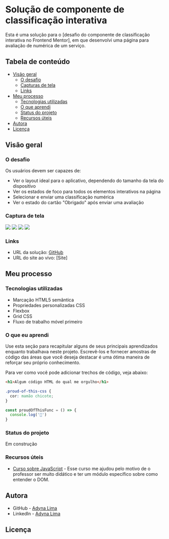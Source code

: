 # Solução de componente de classificação interativa

Esta é uma solução para o [desafio do componente de classificação interativa no Frontend Mentor], em que desenvolvi uma página para avaliação de numérica de um serviço. 

## Tabela de conteúdo 

- [Visão geral](#visão-geral)
  - [O desafio](#o-desafio)
  - [Capturas de tela](#captura-de-tela)
  - [Links](#links)
- [Meu processo](#meu-processo)
  - [Tecnologias utilizadas](#tecnologias-utilizadas)
  - [O que aprendi](#o-que-aprendi)
  - [Status do projeto](#status-do-projeto)
  - [Recursos úteis](#useful-resources)
- [Autora](#autora)
- [Licença](#licença)

## Visão geral

### O desafio

Os usuários devem ser capazes de:

- Ver o layout ideal para o aplicativo, dependendo do tamanho da tela do dispositivo
- Ver os estados de foco para todos os elementos interativos na página
- Selecionar e enviar uma classificação numérica
- Ver o estado do cartão "Obrigado" após enviar uma avaliação

### Captura de tela

![](./assets/prints/printmobileprincipal.png)
![](./assets/prints/printmobilesecundaria.png)
![](./assets/prints/printdesktopprincipal.png)
![](./assets/prints/printdesktopsecundaria.png)


### Links

- URL da solução: [GitHub](https://github.com/adynaslima/interactive-rating-component.git)
- URL do site ao vivo: [Site] 

## Meu processo

### Tecnologias utilizadas

- Marcação HTML5 semântica
- Propriedades personalizadas CSS
- Flexbox
- Grid CSS
- Fluxo de trabalho móvel primeiro

### O que eu aprendi

Use esta seção para recapitular alguns de seus principais aprendizados enquanto trabalhava neste projeto. Escrevê-los e fornecer amostras de código das áreas que você deseja destacar é uma ótima maneira de reforçar seu próprio conhecimento.

Para ver como você pode adicionar trechos de código, veja abaixo:

```html
<h1>Algum código HTML do qual me orgulho</h1>
```
```css
.proud-of-this-css {
  cor: mamão chicote;
}
```
```js
const proudOfThisFunc = () => {
  console.log('🎉')
}
```

### Status do projeto

Em construção

### Recursos úteis

- [Curso sobre JavaScript](https://www.cursoemvideo.com/curso/javascript/) - Esse curso me ajudou pelo motivo de o professor ser muito didático e ter um módulo específico sobre como entender o DOM. 

## Autora

- GitHub - [Adyna Lima](https://github.com/adynaslima)
- LinkedIn - [Adyna Lima](www.linkedin.com/in/adynalima)

## Licença


